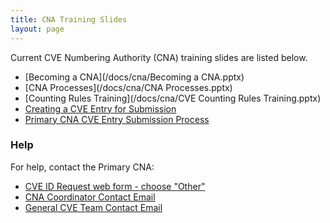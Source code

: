 ```yaml
---
title: CNA Training Slides
layout: page
---
```

        
Current CVE Numbering Authority (CNA) training slides are listed below.                 
                          
* [Becoming a CNA](/docs/cna/Becoming a CNA.pptx)          
* [CNA Processes](/docs/cna/CNA Processes.pptx)      
* [Counting Rules Training](/docs/cna/CVE Counting Rules Training.pptx)     
* [Creating a CVE Entry for Submission](/docs/cna/Entry_Creation.pptx)         
* [Primary CNA CVE Entry Submission Process](/docs/cna/Entry_Submission_Process.pptx)   

### Help
                      
For help, contact the Primary CNA:                        
                    
* [CVE ID Request web form - choose "Other"](https://cveform.mitre.org/)
* [CNA Coordinator Contact Email](mailto:cna-coordinator@mitre.org)
* [General CVE Team Contact Email](mailto:cve@mitre.org)


